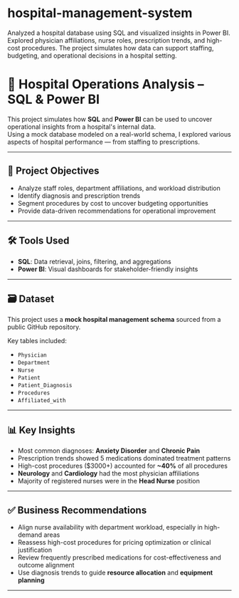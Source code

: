 # hospital-management-system
Analyzed a hospital database using SQL and visualized insights in Power BI. Explored physician affiliations, nurse roles, prescription trends, and high-cost procedures. The project simulates how data can support staffing, budgeting, and operational decisions in a hospital setting.


# 🏥 Hospital Operations Analysis – SQL & Power BI

This project simulates how **SQL** and **Power BI** can be used to uncover operational insights from a hospital's internal data.  
Using a mock database modeled on a real-world schema, I explored various aspects of hospital performance — from staffing to prescriptions.

---

## 📌 Project Objectives

- Analyze staff roles, department affiliations, and workload distribution  
- Identify diagnosis and prescription trends  
- Segment procedures by cost to uncover budgeting opportunities  
- Provide data-driven recommendations for operational improvement

---

## 🛠️ Tools Used

- **SQL**: Data retrieval, joins, filtering, and aggregations  
- **Power BI**: Visual dashboards for stakeholder-friendly insights

---

## 🗃️ Dataset

This project uses a **mock hospital management schema** sourced from a public GitHub repository.

Key tables included:
- `Physician`
- `Department`
- `Nurse`
- `Patient`
- `Patient_Diagnosis`
- `Procedures`
- `Affiliated_with`


---

## 📊 Key Insights

- Most common diagnoses: **Anxiety Disorder** and **Chronic Pain**  
- Prescription trends showed 5 medications dominated treatment patterns  
- High-cost procedures ($3000+) accounted for **~40%** of all procedures  
- **Neurology** and **Cardiology** had the most physician affiliations  
- Majority of registered nurses were in the **Head Nurse** position

---

## ✅ Business Recommendations

- Align nurse availability with department workload, especially in high-demand areas  
- Reassess high-cost procedures for pricing optimization or clinical justification  
- Review frequently prescribed medications for cost-effectiveness and outcome alignment  
- Use diagnosis trends to guide **resource allocation** and **equipment planning**

---


